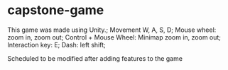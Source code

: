 # capstone-game

This game was made using Unity.;
Movement W, A, S, D;
Mouse wheel: zoom in, zoom out;
Control + Mouse Wheel: Minimap zoom in, zoom out;
Interaction key: E;
Dash: left shift;

Scheduled to be modified after adding features to the game
